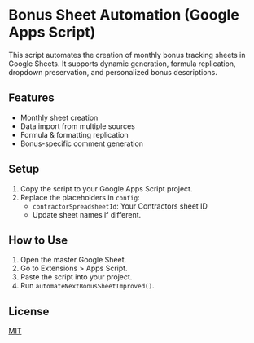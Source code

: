# Bonus Sheet Automation (Google Apps Script)

This script automates the creation of monthly bonus tracking sheets in Google Sheets.
It supports dynamic generation, formula replication, dropdown preservation, and personalized bonus descriptions.

## Features
- Monthly sheet creation
- Data import from multiple sources
- Formula & formatting replication
- Bonus-specific comment generation

## Setup

1. Copy the script to your Google Apps Script project.
2. Replace the placeholders in `config`:
   - `contractorSpreadsheetId`: Your Contractors sheet ID
   - Update sheet names if different.

## How to Use

1. Open the master Google Sheet.
2. Go to Extensions > Apps Script.
3. Paste the script into your project.
4. Run `automateNextBonusSheetImproved()`.

## License
[MIT](LICENSE)
